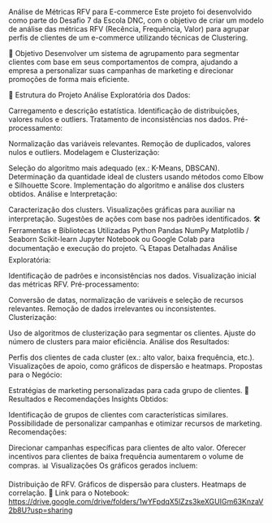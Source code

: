 Análise de Métricas RFV para E-commerce
Este projeto foi desenvolvido como parte do Desafio 7 da Escola DNC, com o objetivo de criar um modelo de análise das métricas RFV (Recência, Frequência, Valor) para agrupar perfis de clientes de um e-commerce utilizando técnicas de Clustering.

🚀 Objetivo
Desenvolver um sistema de agrupamento para segmentar clientes com base em seus comportamentos de compra, ajudando a empresa a personalizar suas campanhas de marketing e direcionar promoções de forma mais eficiente.

📂 Estrutura do Projeto
Análise Exploratória dos Dados:

Carregamento e descrição estatística.
Identificação de distribuições, valores nulos e outliers.
Tratamento de inconsistências nos dados.
Pré-processamento:

Normalização das variáveis relevantes.
Remoção de duplicados, valores nulos e outliers.
Modelagem e Clusterização:

Seleção do algoritmo mais adequado (ex.: K-Means, DBSCAN).
Determinação da quantidade ideal de clusters usando métodos como Elbow e Silhouette Score.
Implementação do algoritmo e análise dos clusters obtidos.
Análise e Interpretação:

Caracterização dos clusters.
Visualizações gráficas para auxiliar na interpretação.
Sugestões de ações com base nos padrões identificados.
🛠️ Ferramentas e Bibliotecas Utilizadas
Python
Pandas
NumPy
Matplotlib / Seaborn
Scikit-learn
Jupyter Notebook ou Google Colab para documentação e execução do projeto.
🔍 Etapas Detalhadas
Análise Exploratória:

Identificação de padrões e inconsistências nos dados.
Visualização inicial das métricas RFV.
Pré-processamento:

Conversão de datas, normalização de variáveis e seleção de recursos relevantes.
Remoção de dados irrelevantes ou inconsistentes.
Clusterização:

Uso de algoritmos de clusterização para segmentar os clientes.
Ajuste do número de clusters para maior eficiência.
Análise dos Resultados:

Perfis dos clientes de cada cluster (ex.: alto valor, baixa frequência, etc.).
Visualizações de apoio, como gráficos de dispersão e heatmaps.
Propostas para o Negócio:

Estratégias de marketing personalizadas para cada grupo de clientes.
📝 Resultados e Recomendações
Insights Obtidos:

Identificação de grupos de clientes com características similares.
Possibilidade de personalizar campanhas e otimizar recursos de marketing.
Recomendações:

Direcionar campanhas específicas para clientes de alto valor.
Oferecer incentivos para clientes de baixa frequência aumentarem o volume de compras.
📊 Visualizações
Os gráficos gerados incluem:

Distribuição de RFV.
Gráficos de dispersão para clusters.
Heatmaps de correlação.
📎 Link para o Notebook:  https://drive.google.com/drive/folders/1wYFpdqX5lZzs3keXGUIGm63KnzaV2b8U?usp=sharing
